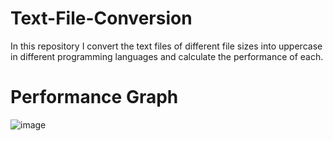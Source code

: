 # Text-File-Conversion
In this repository I convert the text files of different file sizes into uppercase in different programming languages and calculate the performance of each.
# Performance Graph
![image](https://github.com/vinayparjapati5/Text-File-Conversion/assets/114856104/9cfa7382-7d0b-44bf-8d02-1602ea9dfa44)
